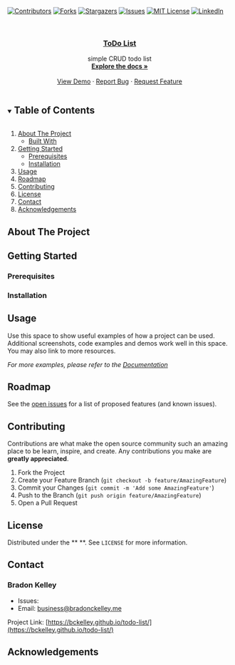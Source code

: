 [![Contributors][contributors-shield]][contributors-url]
[![Forks][forks-shield]][forks-url]
[![Stargazers][stars-shield]][stars-url]
[![Issues][issues-shield]][issues-url]
[![MIT License][license-shield]][license-url]
[![LinkedIn][linkedin-shield]][linkedin-url]



<!-- PROJECT LOGO -->
<br />
<p align="center">
  <a href="https://github.com/bckelley/todo-list">
    <!-- <img src="images/logo.png" alt="Logo" width="80" height="80"> -->
  </a>

  <h3 align="center">
    <a href="https://github.com/bckelley/todo-list">
        ToDo List
    </a>
</h3>

  <p align="center">
    simple CRUD todo list
    <br />
    <a href="https://github.com/bckelley/todo-list">
        <strong>
            Explore the docs »
        </strong>
    </a>
    <br />
    <br />
    <a href="https://github.com/bckelley/todo-list">View Demo</a>
    ·
    <a href="https://github.com/bckelley/todo-list/issues">Report Bug</a>
    ·
    <a href="https://github.com/bckelley/todo-list/issues">Request Feature</a>
  </p>
</p>



<!-- TABLE OF CONTENTS -->
<details open="open">
  <summary><h2 style="display: inline-block">Table of Contents</h2></summary>
  <ol>
    <li>
      <a href="#about-the-project">About The Project</a>
      <ul>
        <li><a href="#built-with">Built With</a></li>
      </ul>
    </li>
    <li>
      <a href="#getting-started">Getting Started</a>
      <ul>
        <li><a href="#prerequisites">Prerequisites</a></li>
        <li><a href="#installation">Installation</a></li>
      </ul>
    </li>
    <li><a href="#usage">Usage</a></li>
    <li><a href="#roadmap">Roadmap</a></li>
    <li><a href="#contributing">Contributing</a></li>
    <li><a href="#license">License</a></li>
    <li><a href="#contact">Contact</a></li>
    <li><a href="#acknowledgements">Acknowledgements</a></li>
  </ol>
</details>



<!-- ABOUT THE PROJECT -->
## About The Project

<!-- [![Product Name Screen Shot][product-screenshot]](https://example.com) -->

<!-- Here's a blank template to get started: -->
<!-- **To avoid retyping too much info. Do a search and replace with your text editor for the following:** -->
<!-- `bckelley`, `DevWorkSpace`, `twitter_handle`, `email`, `DevWorkSpace`, `project_description` -->


<!-- ### Built With -->




<!-- GETTING STARTED -->
## Getting Started

<!-- To get a local copy up and running follow these simple steps. -->

### Prerequisites

### Installation


<!-- USAGE EXAMPLES -->
## Usage

Use this space to show useful examples of how a project can be used. Additional screenshots, code examples and demos work well in this space. You may also link to more resources.

_For more examples, please refer to the [Documentation](https://example.com)_



<!-- ROADMAP -->
## Roadmap

See the [open issues](https://github.com/bckelley/todo-list/issues) for a list of proposed features (and known issues).



<!-- CONTRIBUTING -->
## Contributing

Contributions are what make the open source community such an amazing place to be learn, inspire, and create. Any contributions you make are **greatly appreciated**.

1. Fork the Project
2. Create your Feature Branch (`git checkout -b feature/AmazingFeature`)
3. Commit your Changes (`git commit -m 'Add some AmazingFeature'`)
4. Push to the Branch (`git push origin feature/AmazingFeature`)
5. Open a Pull Request



<!-- LICENSE -->
## License

Distributed under the **  **. See `LICENSE` for more information.

<!-- CONTACT -->
## Contact

### Bradon Kelley
* Issues:  []()
* Email:   [business@bradonckelley.me](business@bradonckelley.me)

Project Link: [https://bckelley.github.io/todo-list/](https://bckelley.github.io/todo-list/)


<!-- ACKNOWLEDGEMENTS -->
## Acknowledgements



<!-- MARKDOWN LINKS & IMAGES -->
<!-- https://www.markdownguide.org/basic-syntax/#reference-style-links -->
[contributors-shield]: https://img.shields.io/github/contributors/bckelley/DevWorkSpace.svg?style=for-the-badge
[contributors-url]: https://github.com/bckelley/todo-list/graphs/contributors
[forks-shield]: https://img.shields.io/github/forks/bckelley/todo-list.svg?style=for-the-badge
[forks-url]: https://github.com/bckelley/todo-list/network/members
[stars-shield]: https://img.shields.io/github/stars/bckelley/todo-list.svg?style=for-the-badge
[stars-url]: https://github.com/bckelley/todo-list/stargazers
[issues-shield]: https://img.shields.io/github/issues/bckelley/todo-list.svg?style=for-the-badge
[issues-url]: https://github.com/bckelley/todo-list/issues
[license-shield]: https://img.shields.io/github/license/bckelley/todo-list.svg?style=for-the-badge
[license-url]: https://github.com/bckelley/todo-list/blob/master/LICENSE.txt
[linkedin-shield]: https://img.shields.io/badge/-LinkedIn-black.svg?style=for-the-badge&logo=linkedin&colorB=555
[linkedin-url]: https://linkedin.com/in/bckelley

